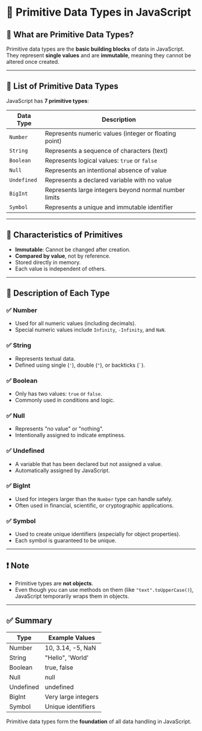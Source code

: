 # 🔢 Primitive Data Types in JavaScript

## 📘 What are Primitive Data Types?

Primitive data types are the **basic building blocks** of data in JavaScript.  
They represent **single values** and are **immutable**, meaning they cannot be altered once created.

---

## 🔹 List of Primitive Data Types

JavaScript has **7 primitive types**:

| Data Type     | Description                                        |
|---------------|----------------------------------------------------|
| `Number`      | Represents numeric values (integer or floating point) |
| `String`      | Represents a sequence of characters (text)         |
| `Boolean`     | Represents logical values: `true` or `false`       |
| `Null`        | Represents an intentional absence of value         |
| `Undefined`   | Represents a declared variable with no value       |
| `BigInt`      | Represents large integers beyond normal number limits |
| `Symbol`      | Represents a unique and immutable identifier       |

---

## 🧠 Characteristics of Primitives

- **Immutable**: Cannot be changed after creation.
- **Compared by value**, not by reference.
- Stored directly in memory.
- Each value is independent of others.

---

## 🧾 Description of Each Type

### ✅ Number
- Used for all numeric values (including decimals).
- Special numeric values include `Infinity`, `-Infinity`, and `NaN`.

### ✅ String
- Represents textual data.
- Defined using single (`'`), double (`"`), or backticks (`` ` ``).

### ✅ Boolean
- Only has two values: `true` or `false`.
- Commonly used in conditions and logic.

### ✅ Null
- Represents "no value" or "nothing".
- Intentionally assigned to indicate emptiness.

### ✅ Undefined
- A variable that has been declared but not assigned a value.
- Automatically assigned by JavaScript.

### ✅ BigInt
- Used for integers larger than the `Number` type can handle safely.
- Often used in financial, scientific, or cryptographic applications.

### ✅ Symbol
- Used to create unique identifiers (especially for object properties).
- Each symbol is guaranteed to be unique.

---

## ❗ Note

- Primitive types are **not objects**.
- Even though you can use methods on them (like `"text".toUpperCase()`), JavaScript temporarily wraps them in objects.

---

## ✅ Summary

| Type      | Example Values             |
|-----------|-----------------------------|
| Number    | 10, 3.14, -5, NaN           |
| String    | "Hello", 'World'           |
| Boolean   | true, false                |
| Null      | null                       |
| Undefined | undefined                  |
| BigInt    | Very large integers        |
| Symbol    | Unique identifiers         |

Primitive data types form the **foundation** of all data handling in JavaScript.
